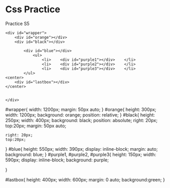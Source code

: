 # Css Practice
 Practice S5
<!DOCTYPE html>
<html>
<head>
	<meta charset="utf-8">
		<link rel="stylesheet" type="text/css" href="BMP.css">
	<title>Box Model Practice </title>
</head>
<body>	

	<div id="wrapper">
		<div id="orange"></div>
		<div id="black"></div>
		
			<div id="blue"></div>
				<ul>
					<li>	<div id="purple1"></div> 	</li>
					<li>	<div id="purple2"></div> 	</li>
					<li>	<div id="purple3"></div>	</li>
			</ul>
	<center>
		<div id="lastbox"></div>
	</center>
	

	</div>	
</body>
</html>

#wrapper{
	width: 1200px;
	margin: 50px auto;
}
#orange{
	height: 300px;
	width: 1200px;
	background: orange;
position: relative;
}
#black{
	height: 250px;
	width: 400px;
	background: black;
	position: absolute;
	right: 20px;
	top:20px;
		margin: 50px auto;
	

	right: 20px;
	top:20px;
}
#blue{
	height: 550px;
	width: 390px;
	display: inline-block;
	margin: auto;
	background: blue;
}
#purple1, #purple2, #purple3{
	height: 150px;
	width: 590px;
	display: inline-block;
	background: purple;

}


#lastbox{
	height: 400px;
	width: 600px;
	margin: 0 auto;
	background:green;
}
